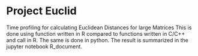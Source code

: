 # Project Euclid
Time profiling for calculating Euclidean Distances for large Matrices
This is done using function written in R compared to functions written in C/C++ and call in R.
The same is done in python. The result is summarized in the jupyter notebook R_document.
